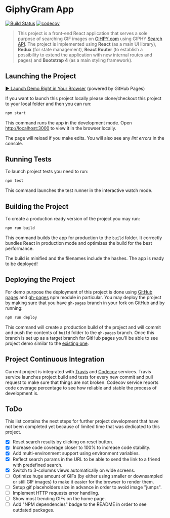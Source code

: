 # GiphyGram App

[![Build Status](https://travis-ci.org/trekhleb/giphygram.svg?branch=master)](https://travis-ci.org/trekhleb/giphygram)
[![codecov](https://codecov.io/gh/trekhleb/giphygram/branch/master/graph/badge.svg)](https://codecov.io/gh/trekhleb/giphygram)

> This project is a front-end React application that serves a sole purpose of searching GIF images on [GIHPY.com](https://giphy.com/) using GIPHY [Search API](https://developers.giphy.com/docs/#search-endpoint). The project is implemented using **React** (as a main UI library), **Redux** (for state management), **React Router** (to establish a possibility to extend the application with new internal routes and pages) and **Bootstrap 4** (as a main styling framework).

## Launching the Project

[▶︎ Launch Demo Right in Your Browser](https://trekhleb.github.io/giphygram/) (powered by GitHub Pages)

If you want to launch this project locally please clone/checkout this project to your local folder and then you can run:

```bash
npm start
```

This command runs the app in the development mode. Open [http://localhost:3000](http://localhost:3000) to view it in the browser locally.

The page will reload if you make edits. You will also see any _lint errors_ in the console.

## Running Tests

To launch project tests you need to run:

```bash
npm test
```

This command launches the test runner in the interactive watch mode.

## Building the Project

To create a production ready version of the project you may run: 

```bash
npm run build
```

This command builds the app for production to the `build` folder. It correctly bundles React in production mode and optimizes the build for the best performance.

The build is minified and the filenames include the hashes. The app is ready to be deployed!

## Deploying the Project

For demo purpose the deployment of this project is done using [GitHub pages](https://pages.github.com/) and [gh-pages](https://www.npmjs.com/package/gh-pages) npm module in particular. You may deploy the project by making sure that you have `gh-pages` branch in your fork on GitHub and by running:

```bash
npm run deploy
```

This command will create a production build of the project and will commit and push the contents of `build` folder to the `gh-pages` branch. Once this branch is set up as a target branch for GitHub pages you'll be able to see project demo similar to the [existing one](https://trekhleb.github.io/giphygram/).

## Project Continuous Integration

Current project is integrated with [Travis](https://travis-ci.org/trekhleb/giphygram) and [Codecov](https://codecov.io/gh/trekhleb/giphygram) services. Travis service launches project build and tests for every new commit and pull request to make sure that things are not broken. Codecov service reports code coverage percentage to see how reliable and stable the process of development is. 

## ToDo

This list contains the next steps for further project development that have not been completed yet because of limited time that was dedicated to this project.

- [x] Reset search results by clicking on reset button.
- [x] Increase code coverage closer to 100% to increase code stability.
- [x] Add multi-environment support using environment variables.
- [x] Reflect search params in the URL to be able to send the link to a friend with predefined search.
- [x] Switch to 3-columns views automatically on wide screens.
- [ ] Optimize huge amount of GIFs (by either using smaller or downsampled or still GIF images) to make it easier for the browser to render them.
- [ ] Setup gif placeholders size in advance in order to avoid image "jumps".
- [ ] Implement HTTP requests error handling.
- [ ] Show most trending GIFs on the home page.
- [ ] Add "NPM dependencies" badge to the README in order to see outdated packages.
